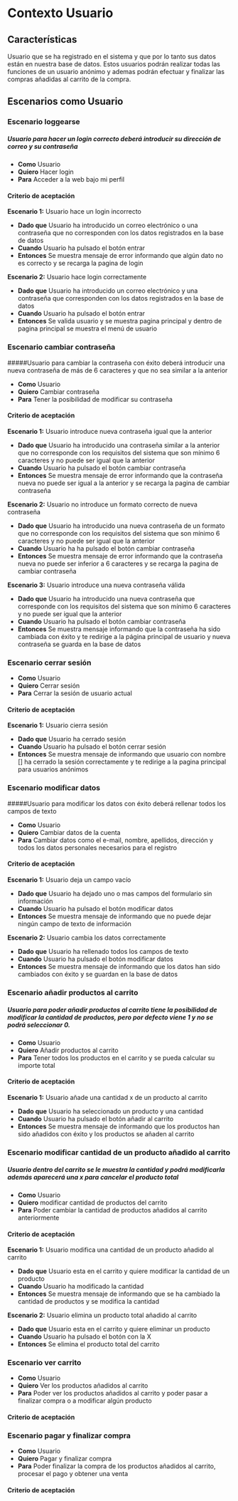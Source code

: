 # Contexto Usuario

## Características
Usuario que se ha registrado en el sistema y que por lo tanto sus datos están en nuestra base de datos. Estos usuarios podrán realizar todas las funciones de un usuario anónimo y ademas podrán efectuar y finalizar las compras añadidas al carrito de la compra.

## Escenarios como Usuario

### Escenario loggearse
##### Usuario para hacer un login correcto deberá introducir su dirección de correo y su contraseña
+ **Como** Usuario
+ **Quiero** Hacer login
+ **Para** Acceder a la web bajo mi perfil 
#### Criterio de aceptación 

 **Escenario 1:** Usuario hace un login incorrecto

- **Dado que** Usuario ha introducido un correo electrónico o una contraseña que no corresponden con  los datos registrados en la base de datos
- **Cuando** Usuario ha pulsado el botón entrar
- **Entonces** Se muestra mensaje de error informando que algún dato no es correcto y se recarga la pagina de login

 **Escenario 2:** Usuario hace login correctamente

- **Dado que** Usuario ha introducido un correo electrónico y una contraseña que corresponden con los datos registrados en la base de datos
- **Cuando** Usuario ha pulsado el botón entrar
- **Entonces** Se valida usuario y se muestra pagina principal y dentro de pagina principal se muestra el menú  de usuario 

### Escenario cambiar contraseña

#####Usuario para cambiar la contraseña con éxito deberá introducir una nueva contraseña de más de 6 caracteres y que no sea similar a la anterior

+ **Como** Usuario
+ **Quiero** Cambiar contraseña
+ **Para** Tener la posibilidad de modificar su contraseña

#### Criterio de aceptación 

 **Escenario 1:** Usuario introduce nueva contraseña igual que la anterior

- **Dado que** Usuario ha introducido una contraseña similar a la anterior que no corresponde con los requisitos del sistema que son mínimo 6 caracteres y no puede ser igual que la anterior
- **Cuando** Usuario ha pulsado el botón cambiar contraseña
- **Entonces** Se muestra mensaje de error informando que la contraseña nueva no puede ser igual a la anterior y se recarga la pagina de cambiar contraseña

 **Escenario 2:** Usuario no introduce un formato correcto de nueva contraseña

- **Dado que** Usuario ha introducido una nueva contraseña de un formato que no corresponde con los requisitos del sistema que son mínimo 6 caracteres y no puede ser igual que la anterior
- **Cuando** Usuario ha ha pulsado el botón cambiar contraseña
- **Entonces** Se muestra mensaje de error informando que la contraseña nueva no puede ser inferior a 6 caracteres y se recarga la pagina de cambiar contraseña

 **Escenario 3:** Usuario introduce una nueva contraseña válida 

- **Dado que** Usuario ha introducido una nueva contraseña que corresponde con los requisitos del sistema que son mínimo 6 caracteres y no puede ser igual que la anterior
- **Cuando** Usuario ha pulsado el botón cambiar contraseña
- **Entonces** Se muestra mensaje informando que la contraseña ha sido cambiada con éxito y te redirige a la página principal de usuario y  nueva contraseña se guarda en la base de datos

### Escenario cerrar sesión
+ **Como** Usuario
+ **Quiero** Cerrar sesión
+ **Para** Cerrar la sesión de usuario actual
#### Criterio de aceptación 

 **Escenario 1:** Usuario cierra sesión

- **Dado que** Usuario ha cerrado sesión
- **Cuando** Usuario ha pulsado el botón cerrar sesión
- **Entonces** Se muestra mensaje de informando que usuario con nombre [] ha cerrado la sesión correctamente y te redirige a la pagina principal para usuarios anónimos

### Escenario modificar datos
#####Usuario para modificar los datos con éxito deberá rellenar todos los campos de texto
+ **Como** Usuario
+ **Quiero** Cambiar datos de la cuenta 
+ **Para** Cambiar datos como el e-mail, nombre, apellidos, dirección y todos los datos personales necesarios para el registro
#### Criterio de aceptación
 **Escenario 1:** Usuario deja un campo vacío

- **Dado que** Usuario ha dejado uno o mas campos del formulario sin información
- **Cuando** Usuario ha pulsado el botón modificar datos
- **Entonces** Se muestra mensaje de informando que no puede dejar ningún campo de texto de información

**Escenario 2:** Usuario cambia los datos correctamente

- **Dado que** Usuario ha rellenado todos los campos de texto
- **Cuando** Usuario ha pulsado el botón modificar datos
- **Entonces** Se muestra mensaje de informando que los datos han sido cambiados con éxito y se guardan en la base de datos
### Escenario añadir productos al carrito
##### Usuario para poder añadir productos al carrito tiene la posibilidad de modificar la cantidad de productos, pero por defecto viene 1 y no se podrá seleccionar 0. 
+ **Como** Usuario
+ **Quiero** Añadir productos al carrito
+ **Para** Tener todos los productos en el carrito y se pueda calcular su importe total
#### Criterio de aceptación
**Escenario 1:** Usuario añade una cantidad x de un producto al carrito

- **Dado que** Usuario ha seleccionado un producto y una cantidad 
- **Cuando** Usuario ha pulsado el botón añadir al carrito
- **Entonces** Se muestra mensaje de informando que los productos han sido añadidos con éxito y los productos se añaden al carrito

### Escenario modificar cantidad de un producto añadido al carrito
##### Usuario dentro del carrito se le muestra la cantidad y podrá modificarla además aparecerá una x para cancelar el producto total
+ **Como** Usuario
+ **Quiero** modificar cantidad de productos del carrito
+ **Para** Poder cambiar la cantidad de productos añadidos al carrito anteriormente
#### Criterio de aceptación

**Escenario 1:** Usuario modifica una cantidad de un producto añadido al carrito

- **Dado que** Usuario esta en el carrito y quiere modificar la cantidad de un producto
- **Cuando** Usuario ha modificado la cantidad
- **Entonces** Se muestra mensaje de informando que se ha cambiado la cantidad de productos y se modifica la cantidad

**Escenario 2:** Usuario elimina un producto total añadido al carrito

- **Dado que** Usuario esta en el carrito y quiere eliminar un producto
- **Cuando** Usuario ha pulsado el botón con la X
- **Entonces** Se elimina el producto total del carrito 
### Escenario ver carrito
+ **Como** Usuario
+ **Quiero** Ver los productos añadidos al carrito
+ **Para** Poder ver los productos añadidos al carrito y poder pasar a finalizar compra o a modificar algún producto
#### Criterio de aceptación 
### Escenario pagar y finalizar compra
+ **Como** Usuario
+ **Quiero** Pagar y finalizar compra
+ **Para** Poder finalizar la compra de los productos añadidos al carrito, procesar el pago y obtener una venta
#### Criterio de aceptación 



